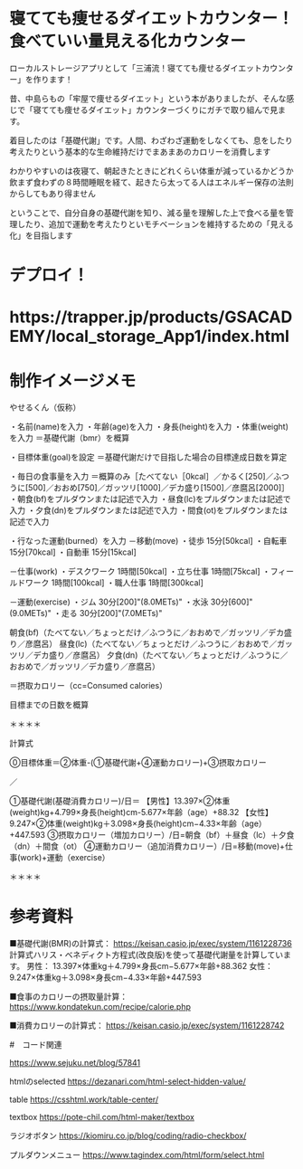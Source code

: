# 寝てても痩せるダイエットカウンター！<br>食べていい量見える化カウンター
ローカルストレージアプリとして「三浦流！寝てても痩せるダイエットカウンター」を作ります！

昔、中島らもの「牢屋で痩せるダイエット」という本がありましたが、そんな感じで「寝てても痩せるダイエット」カウンターづくりにガチで取り組んで見ます。

着目したのは「基礎代謝」です。人間、わざわざ運動をしなくても、息をしたり考えたりという基本的な生命維持だけでまあまあのカロリーを消費します

わかりやすいのは夜寝て、朝起きたときにどれくらい体重が減っているかどうか
飲まず食わずの８時間睡眠を経て、起きたら太ってる人はエネルギー保存の法則からしてもあり得ません

ということで、自分自身の基礎代謝を知り、減る量を理解した上で食べる量を管理したり、追加で運動を考えたりといモチベーションを維持するための「見える化」を目指します

# デプロイ！
<h1>https://trapper.jp/products/GSACADEMY/local_storage_App1/index.html</h1>

# 制作イメージメモ

やせるくん（仮称）

・名前(name)を入力
・年齢(age)を入力
・身長(height)を入力
・体重(weight)を入力
＝基礎代謝（bmr）を概算

・目標体重(goal)を設定
＝基礎代謝だけで目指した場合の目標達成日数を算定

・毎日の食事量を入力
＝概算のみ［たべてない［0kcal］／かるく[250]／ふつうに[500]／おおめ[750]／ガッツリ[1000]／デカ盛り[1500]／彦麿呂[2000]］
・朝食(bf)をプルダウンまたは記述で入力
・昼食(lc)をプルダウンまたは記述で入力
・夕食(dn)をプルダウンまたは記述で入力
・間食(ot)をプルダウンまたは記述で入力

・行なった運動(burned）を入力
－移動(move)
・徒歩 15分[50kcal]
・自転車 15分[70kcal]
・自動車 15分[15kcal]

－仕事(work)
・デスクワーク 1時間[50kcal]
・立ち仕事 1時間[75kcal]
・フィールドワーク 1時間[100kcal]
・職人仕事 1時間[300kcal]

－運動(exercise)
・ジム 30分[200]"(8.0METs)"
・水泳 30分[600]"(9.0METs)"
・走る 30分[200]"(7.0METs)"

朝食(bf)（たべてない／ちょっとだけ／ふつうに／おおめで／ガッツリ／デカ盛り／彦麿呂）
昼食(lc)（たべてない／ちょっとだけ／ふつうに／おおめで／ガッツリ／デカ盛り／彦麿呂）
夕食(dn)（たべてない／ちょっとだけ／ふつうに／おおめで／ガッツリ／デカ盛り／彦麿呂）

＝摂取カロリー（cc=Consumed calories）

目標までの日数を概算

＊＊＊＊

計算式

⓪目標体重＝②体重-(①基礎代謝+④運動カロリー)+③摂取カロリー

／

①基礎代謝(基礎消費カロリー)/日＝
【男性】13.397×②体重(weight)kg+4.799×身長(height)cm-5.677×年齢（age）+88.32
【女性】9.247×②体重(weight)kg＋3.098×身長(height)cm−4.33×年齢（age）+447.593
③摂取カロリー（増加カロリー）/日=朝食（bf）＋昼食（lc）＋夕食（dn）＋間食（ot）
④運動カロリー（追加消費カロリー）/日=移動(move)+仕事(work)+運動（exercise）

＊＊＊＊

# 参考資料

■基礎代謝(BMR)の計算式：
https://keisan.casio.jp/exec/system/1161228736
計算式ハリス・ベネディクト方程式(改良版)を使って基礎代謝量を計算しています。
男性： 13.397×体重kg＋4.799×身長cm−5.677×年齢+88.362
女性： 9.247×体重kg＋3.098×身長cm−4.33×年齢+447.593

■食事のカロリーの摂取量計算：
https://www.kondatekun.com/recipe/calorie.php

■消費カロリーの計算式：
https://keisan.casio.jp/exec/system/1161228742

#　コード関連

https://www.sejuku.net/blog/57841

htmlのselected
https://dezanari.com/html-select-hidden-value/

table
https://csshtml.work/table-center/

textbox
https://pote-chil.com/html-maker/textbox

ラジオボタン
https://kiomiru.co.jp/blog/coding/radio-checkbox/

プルダウンメニュー
https://www.tagindex.com/html/form/select.html
